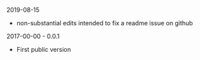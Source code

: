 
2019-08-15
* non-substantial edits intended
  to fix a readme issue on github

2017-00-00 - 0.0.1
 * First public version
